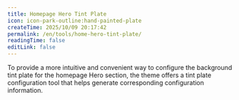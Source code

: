 ```yaml
---
title: Homepage Hero Tint Plate
icon: icon-park-outline:hand-painted-plate
createTime: 2025/10/09 20:17:42
permalink: /en/tools/home-hero-tint-plate/
readingTime: false
editLink: false
---
```


To provide a more intuitive and convenient way to configure the background tint plate for the homepage
Hero section, the theme offers a tint plate configuration tool that helps generate corresponding configuration information.

<script setup>
import HeroTintPlateConfig from '@source/.vuepress/themes/components/HeroTintPlateConfig.vue'
</script>

<HeroTintPlateConfig />
